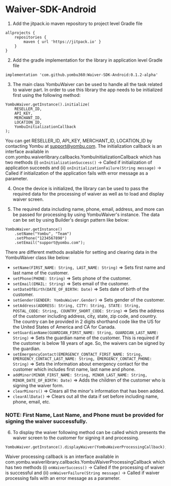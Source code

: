 # Waiver-SDK-Android

1. Add the jitpack.io maven repository to project level Gradle file

```
allprojects {
    repositories {
        maven { url 'https://jitpack.io' }
    }
}
```

2. Add the gradle implementation for the library in application level Gradle file

```implementation 'com.github.yombu360:Waiver-SDK-Android:0.1.2-alpha'```

3. The main class YombuWaiver can be used to handle all the task related to waiver part. In order to use this library the app needs to be initialized first using the following method:
```
YombuWaiver.getInstance().initialize(
    RESELLER_ID,
    API_KEY,
    MERCHANT_ID,
    LOCATION_ID,
    YombuInitializationCallback
);
```
You can get RESELLER_ID, API_KEY, MERCHANT_ID, LOCATION_ID by contacting Yombu at support@yombu.com. The initialization callback is an interface available in com.yombu.waiverlibrary.callbacks.YombuInitializationCallback which has two methods (i) `onInitializationSuccess()` -> Called if initialization of application succeeds and (ii) `onInitializationFailure(String message)` -> Called if initialization of the application fails with error message as a parameter.

4. Once the device is initialized, the library can be used to pass the required data for the processing of waiver as well as to load and display waiver screen.

5. The required data including name, phone, email, address, and more can be passed for processing by using YombuWaiver's instance. The data can be set by using Builder's design pattern like below:
```
YombuWaiver.getInstance()
    .setName("Yombu", "Team")
    .setPhone("1234567890")
    .setEmail("support@yombu.com");
```

There are different methods available for setting and clearing data in the YombuWaiver class like below:
- `setName(FIRST_NAME: String, LAST_NAME: String)` => Sets first name and last name of the customer.
- `setPhone(PHONE: String)` => Sets phone of the customer.
- `setEmail(EMAIL: String)` => Sets email of the customer.
- `setDateOfBirth(DATE_OF_BIRTH: Date)` => Sets date of birth of the customer.
- `setGender(GENDER: YombuWaiver.Gender)` => Sets gender of the customer.
- `setAddress(ADDRESS: String, CITY: String, STATE: String, POSTAL_CODE: String, COUNTRY_SHORT_CODE: String)` => Sets the address of the customer including address, city, state, zip code, and country. The country can be provided in 2 digits shorthand code like the US for the United States of America and CA for Canada.
- `setGuardianName(GUARDIAN_FIRST_NAME: String, GUARDIAN_LAST_NAME: String)` => Sets the guardian name of the customer. This is required if the customer is below 18 years of age. So, the waivers can be signed by the guardian.
- `setEmergencyContact(EMERGENCY_CONTACT_FIRST_NAME: String, EMERGENCY_CONTACT_LAST_NAME: String, EMERGENCY_CONTACT_PHONE: String)` => Sets the information about emergency contact for the customer which includes first name, last name and phone.
- `addMinor(MINOR_FIRST_NAME: String, MINOR_LAST_NAME: String, MINOR_DATE_OF_BIRTH: Date)` => Adds the children of the customer who is signing the waiver form. 
- `clearMinors()` => Clears all the minor's information that has been added.
- `clearAllData()` => Clears out all the data if set before including name, phone, email, etc.

### NOTE: First Name, Last Name, and Phone must be provided for signing the waiver successfully.

6. To display the waiver following method can be called which presents the waiver screen to the customer for signing it and processing.
```
YombuWaiver.getInstance().displayWaiver(YombuWaiverProcessingCallback);
```
Waiver processing callback is an interface available in com.yombu.waiverlibrary.callbacks.YombuWaiverProcessingCallback which has two methods (i) `onWaiverSuccess()` -> Called if the processing of waiver is successful and (ii) `onWaiverFailure(String message)` -> Called if waiver processing fails with an error message as a parameter.

